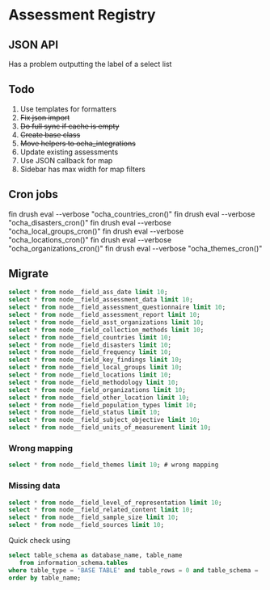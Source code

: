 # Assessment Registry

## JSON API

Has a problem outputting the label of a select list

## Todo

1. Use templates for formatters
2. ~~Fix json import~~
3. ~~Do full sync if cache is empty~~
4. ~~Create base class~~
5. ~~Move helpers to ocha_integrations~~
6. Update existing assessments
7. Use JSON callback for map
8. Sidebar has max width for map filters

## Cron jobs

fin drush eval --verbose "ocha_countries_cron()"
fin drush eval --verbose "ocha_disasters_cron()"
fin drush eval --verbose "ocha_local_groups_cron()"
fin drush eval --verbose "ocha_locations_cron()"
fin drush eval --verbose "ocha_organizations_cron()"
fin drush eval --verbose "ocha_themes_cron()"

## Migrate

```sql
select * from node__field_ass_date limit 10;
select * from node__field_assessment_data limit 10;
select * from node__field_assessment_questionnaire limit 10;
select * from node__field_assessment_report limit 10;
select * from node__field_asst_organizations limit 10;
select * from node__field_collection_methods limit 10;
select * from node__field_countries limit 10;
select * from node__field_disasters limit 10;
select * from node__field_frequency limit 10;
select * from node__field_key_findings limit 10;
select * from node__field_local_groups limit 10;
select * from node__field_locations limit 10;
select * from node__field_methodology limit 10;
select * from node__field_organizations limit 10;
select * from node__field_other_location limit 10;
select * from node__field_population_types limit 10;
select * from node__field_status limit 10;
select * from node__field_subject_objective limit 10;
select * from node__field_units_of_measurement limit 10;
```

### Wrong mapping

```sql
select * from node__field_themes limit 10; # wrong mapping
```

### Missing data

```sql
select * from node__field_level_of_representation limit 10;
select * from node__field_related_content limit 10;
select * from node__field_sample_size limit 10;
select * from node__field_sources limit 10;
```

Quick check using

```sql
select table_schema as database_name, table_name
   from information_schema.tables
where table_type = 'BASE TABLE' and table_rows = 0 and table_schema = 'default' and table_name like 'node__field%'
order by table_name;
```
